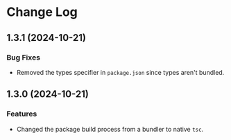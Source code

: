 # Change Log
## 1.3.1 (2024-10-21)
### Bug Fixes
- Removed the types specifier in `package.json` since types aren't bundled.
## 1.3.0 (2024-10-21)
### Features
- Changed the package build process from a bundler to native `tsc`.